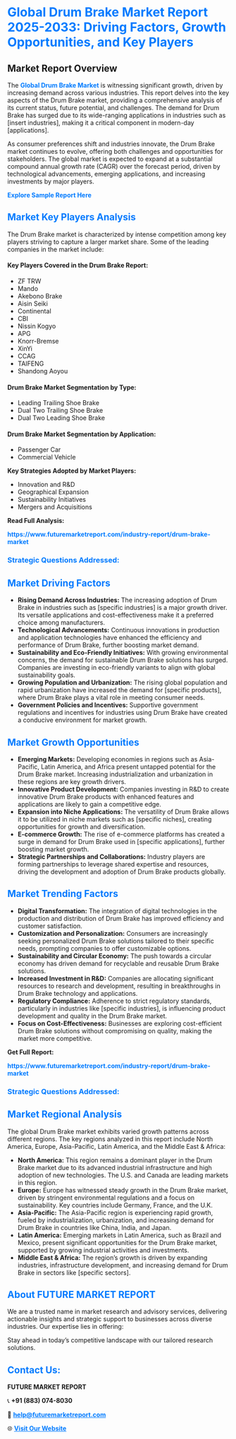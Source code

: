 <h1 style="color: #007BFF;">Global Drum Brake Market Report 2025-2033: Driving Factors, Growth Opportunities, and Key Players</h1>

<section id="overview">
<h2>Market Report Overview</h2>
<p>The <a href="https://www.futuremarketreport.com/industry-report/drum-brake-market" style="color: #007BFF; text-decoration: none;"><strong>Global Drum Brake Market</strong></a> is witnessing significant growth, driven by increasing demand across various industries. This report delves into the key aspects of the Drum Brake market, providing a comprehensive analysis of its current status, future potential, and challenges. The demand for Drum Brake has surged due to its wide-ranging applications in industries such as [insert industries], making it a critical component in modern-day [applications].</p>
<p>As consumer preferences shift and industries innovate, the Drum Brake market continues to evolve, offering both challenges and opportunities for stakeholders. The global market is expected to expand at a substantial compound annual growth rate (CAGR) over the forecast period, driven by technological advancements, emerging applications, and increasing investments by major players.</p>
</section>

<section id="overview">
<p><a href="https://www.futuremarketreport.com/request-sample/reportId=87780" style="color: #007BFF; text-decoration: none;"><strong>Explore Sample Report Here</strong></a></p>
</section>

<section id="key-players">
<h2 style="color: #007BFF;">Market Key Players Analysis</h2>
<p>The Drum Brake market is characterized by intense competition among key players striving to capture a larger market share. Some of the leading companies in the market include:</p>
<h4>Key Players Covered in the Drum Brake Report:</h4>
<ul><li>ZF TRW</li><li>Mando</li><li>Akebono Brake</li><li>Aisin Seiki</li><li>Continental</li><li>CBI</li><li>Nissin Kogyo</li><li>APG</li><li>Knorr-Bremse</li><li>XinYi</li><li>CCAG</li><li>TAIFENG</li><li>Shandong Aoyou</li></ul>
<h4>Drum Brake Market Segmentation by Type:</h4>
<ul><li>Leading Trailing Shoe Brake</li><li>Dual Two Trailing Shoe Brake</li><li>Dual Two Leading Shoe Brake</li></ul>

<h4>Drum Brake Market Segmentation by Application:</h4>
<ul><li>Passenger Car</li><li>Commercial Vehicle</li></ul>
<p><strong>Key Strategies Adopted by Market Players:</strong></p>
<ul>
<li>Innovation and R&D</li>
<li>Geographical Expansion</li>
<li>Sustainability Initiatives</li>
<li>Mergers and Acquisitions</li>
</ul>
</section>

<section>
<p><strong>Read Full Analysis: </strong></p><a href="https://www.futuremarketreport.com/industry-report/drum-brake-market" style="color: #007BFF; text-decoration: none;"><strong>https://www.futuremarketreport.com/industry-report/drum-brake-market</strong></a>
<h3 style="color: #007BFF;">Strategic Questions Addressed:</h3>
</section>

<section id="driving-factors">
<h2 style="color: #007BFF;">Market Driving Factors</h2>
<ul>
<li><strong>Rising Demand Across Industries:</strong> The increasing adoption of Drum Brake in industries such as [specific industries] is a major growth driver. Its versatile applications and cost-effectiveness make it a preferred choice among manufacturers.</li>
<li><strong>Technological Advancements:</strong> Continuous innovations in production and application technologies have enhanced the efficiency and performance of Drum Brake, further boosting market demand.</li>
<li><strong>Sustainability and Eco-Friendly Initiatives:</strong> With growing environmental concerns, the demand for sustainable Drum Brake solutions has surged. Companies are investing in eco-friendly variants to align with global sustainability goals.</li>
<li><strong>Growing Population and Urbanization:</strong> The rising global population and rapid urbanization have increased the demand for [specific products], where Drum Brake plays a vital role in meeting consumer needs.</li>
<li><strong>Government Policies and Incentives:</strong> Supportive government regulations and incentives for industries using Drum Brake have created a conducive environment for market growth.</li>
</ul>
</section>

<section id="growth-opportunities">
<h2 style="color: #007BFF;">Market Growth Opportunities</h2>
<ul>
<li><strong>Emerging Markets:</strong> Developing economies in regions such as Asia-Pacific, Latin America, and Africa present untapped potential for the Drum Brake market. Increasing industrialization and urbanization in these regions are key growth drivers.</li>
<li><strong>Innovative Product Development:</strong> Companies investing in R&D to create innovative Drum Brake products with enhanced features and applications are likely to gain a competitive edge.</li>
<li><strong>Expansion into Niche Applications:</strong> The versatility of Drum Brake allows it to be utilized in niche markets such as [specific niches], creating opportunities for growth and diversification.</li>
<li><strong>E-commerce Growth:</strong> The rise of e-commerce platforms has created a surge in demand for Drum Brake used in [specific applications], further boosting market growth.</li>
<li><strong>Strategic Partnerships and Collaborations:</strong> Industry players are forming partnerships to leverage shared expertise and resources, driving the development and adoption of Drum Brake products globally.</li>
</ul>
</section>

<section id="trending-factors">
<h2 style="color: #007BFF;">Market Trending Factors</h2>
<ul>
<li><strong>Digital Transformation:</strong> The integration of digital technologies in the production and distribution of Drum Brake has improved efficiency and customer satisfaction.</li>
<li><strong>Customization and Personalization:</strong> Consumers are increasingly seeking personalized Drum Brake solutions tailored to their specific needs, prompting companies to offer customizable options.</li>
<li><strong>Sustainability and Circular Economy:</strong> The push towards a circular economy has driven demand for recyclable and reusable Drum Brake solutions.</li>
<li><strong>Increased Investment in R&D:</strong> Companies are allocating significant resources to research and development, resulting in breakthroughs in Drum Brake technology and applications.</li>
<li><strong>Regulatory Compliance:</strong> Adherence to strict regulatory standards, particularly in industries like [specific industries], is influencing product development and quality in the Drum Brake market.</li>
<li><strong>Focus on Cost-Effectiveness:</strong> Businesses are exploring cost-efficient Drum Brake solutions without compromising on quality, making the market more competitive.</li>
</ul>
</section>

<section>
<p><strong>Get Full Report: </strong></p><a href="https://www.futuremarketreport.com/industry-report/drum-brake-market" style="color: #007BFF; text-decoration: none;"><strong>https://www.futuremarketreport.com/industry-report/drum-brake-market</strong></a>
<h3 style="color: #007BFF;">Strategic Questions Addressed:</h3>
</section>


<section id="regional-analysis">
<h2 style="color: #007BFF;">Market Regional Analysis</h2>
<p>The global Drum Brake market exhibits varied growth patterns across different regions. The key regions analyzed in this report include North America, Europe, Asia-Pacific, Latin America, and the Middle East & Africa:</p>
<ul>
<li><strong>North America:</strong> This region remains a dominant player in the Drum Brake market due to its advanced industrial infrastructure and high adoption of new technologies. The U.S. and Canada are leading markets in this region.</li>
<li><strong>Europe:</strong> Europe has witnessed steady growth in the Drum Brake market, driven by stringent environmental regulations and a focus on sustainability. Key countries include Germany, France, and the U.K.</li>
<li><strong>Asia-Pacific:</strong> The Asia-Pacific region is experiencing rapid growth, fueled by industrialization, urbanization, and increasing demand for Drum Brake in countries like China, India, and Japan.</li>
<li><strong>Latin America:</strong> Emerging markets in Latin America, such as Brazil and Mexico, present significant opportunities for the Drum Brake market, supported by growing industrial activities and investments.</li>
<li><strong>Middle East & Africa:</strong> The region’s growth is driven by expanding industries, infrastructure development, and increasing demand for Drum Brake in sectors like [specific sectors].</li>
</ul>
</section>

<footer>
<h2 style="color: #007BFF;">About FUTURE MARKET REPORT</h2>
<p>We are a trusted name in market research and advisory services, delivering actionable insights and strategic support to businesses across diverse industries. Our expertise lies in offering:</p>

<p>Stay ahead in today’s competitive landscape with our tailored research solutions.</p>

<h2 style="color: #007BFF;">Contact Us:</h2>
<p><strong>FUTURE MARKET REPORT</strong></p>
<p>📞 <strong>+91 (883) 074-8030</strong></p>
<p>📧 <strong><a href="mailto:help@futuremarketreport.com" style="color: #007BFF;">help@futuremarketreport.com</a></strong></p>
<p>🌐 <strong><a href="https://www.futuremarketreport.com/" style="color: #007BFF;">Visit Our Website</a></strong></p>
</footer>